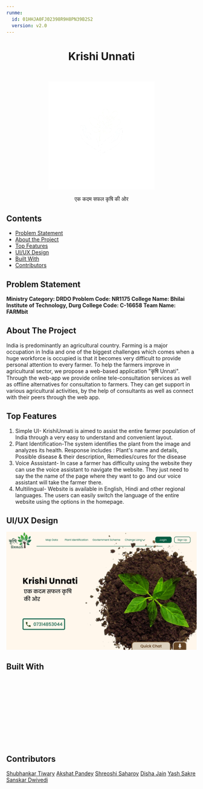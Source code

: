 ```yaml
---
runme:
  id: 01HHJA0FJ02398R9H8PN39B2S2
  version: v2.0
---
```


<h1 align="center"> Krishi Unnati </h1> <br>
<p align="center">
    <img src="static/Images/final white logo.png" width="280">
  </a>
</p>

<p align="center">
एक कदम सफल कृषि की ओर 
</p>

## Contents

- [Problem Statement](#problem-statement)
- [About the Project](#about-the-project)
- [Top Features](#top-features)
- [UI/UX Design](#uiux-design)
- [Built With](#built-with)
- [Contributors](#contributors)

## Problem Statement

 
**Ministry Category: DRDO 
Problem Code: NR1175
College Name: Bhilai Institute of Technology, Durg 
College Code: C-16658
Team Name: FARMbit**

## About The Project

India is predominantly an agricultural country. Farming is a major occupation in India and one of the biggest
challenges which comes when a huge workforce is occupied is that it becomes very difficult to provide
personal attention to every farmer. To help the farmers improve in agricultural sector, we propose a web-based application "कृषि Unnati".
Through the web-app we provide online tele-consultation services as well as offline alternatives for consultation to farmers. They can get support in various agricultural activities, by the help of consultants as well as connect with their peers through the web app.

## Top Features

1. Simple UI- KrishiUnnati is aimed to assist the entire farmer population of India through a very easy to understand and convenient layout.
2. Plant Identification-The system identifies the plant from the image and analyzes its health. Response includes : Plant's name and details, Possible disease & their description, Remedies/cures for the disease
3. Voice Asssistant- In case a farmer has difficulty using the website they can use the voice assistant to navigate the website. They just need to say the the name of the page where they want to go and our voice assistant will take the farmer there.
4. Multilingual- Website is available in English, Hindi and other regional languages. The users can easily switch the language of the entire website using the options in the homepage.

## UI/UX Design

<img src="UI Design/Layout page.png" width="800">

## Built With

&nbsp;

&nbsp;

&nbsp;

&nbsp;

&nbsp;

&nbsp;

## Contributors

[Shubhankar Tiwary](https://www.linkedin.com/in/shubhankar10) 
[Akshat Pandey](https://www.linkedin.com/in/akshat-pandey-001a53147) 
[Shreoshi Saharoy](https://www.linkedin.com/in/shreoshi-saharoy) 
[Disha Jain](https://www.linkedin.com/in/dishajain1224) 
[Yash Sakre](https://www.linkedin.com/in/yash-sakre) 
[Sanskar Dwivedi](https://www.linkedin.com/in/sanskar-dwivedi-a20201200) 
